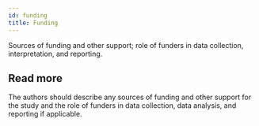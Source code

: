 ```yaml
---
id: funding
title: Funding
---
```

Sources of funding and other support; role of funders in data collection, interpretation, and reporting.

## Read more

The authors should describe any sources of funding and other support for the study and the role of funders in data collection, data analysis, and reporting if applicable.